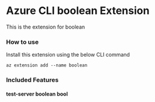 # Azure CLI boolean Extension #
This is the extension for boolean

### How to use ###
Install this extension using the below CLI command
```
az extension add --name boolean
```

### Included Features ###
#### test-server boolean bool ####